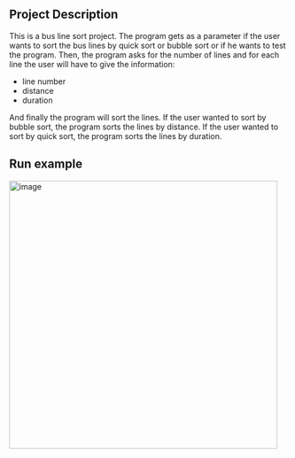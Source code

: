 ## Project Description
This is a bus line sort project.
The program gets as a parameter if the user wants to sort the bus lines by quick sort or bubble sort or if he wants to test the program.
Then, the program asks for the number of lines and for each line the user will have to give the information:
- line number
- distance
- duration

And finally the program will sort the lines.
If the user wanted to sort by bubble sort, the program sorts the lines by distance.
If the user wanted to sort by  quick sort, the program sorts the lines by duration.
## Run example
<img width="484" alt="image" src="https://github.com/lioraVes/Programming-Workshop-C-CPP/assets/135438143/3057e0c1-7d3d-4818-88f5-6c4bd20e850f">
